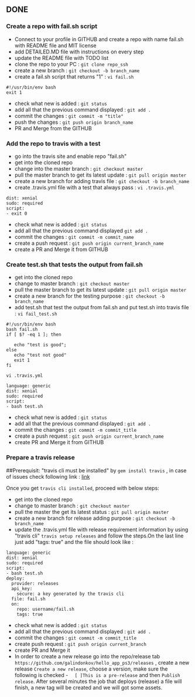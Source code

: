 ## DONE

### Create a repo with fail.sh script
- Connect to your profile in GITHUB and create a repo with name fail.sh with README file and MIT license
- add DETAILED.MD file with instructions on every step
- update the README file with TODO list
- clone the repo to your PC : ```git clone repo_ssh```
- create a new branch : ```git checkout -b branch_name```
- create a fail.sh script that returns "1" : ```vi fail.sh```
```
#!/usr/bin/env bash
exit 1
```
- check what new is added : ```git status```
- add all that the previous command displayed : ```git add .```
- commit the changes : ```git commit -m "title"```
- push the changes : ```git push origin branch_name```
- PR and Merge from the GITHUB

### Add the repo to travis with a test
- go into the travis site and enable repo "fail.sh"
- get into the cloned repo
- change into the master branch : ```git checkout master```
- pull the master branch to get its latest update : ```git pull origin master```
- create a new branch for adding travis file : ```git checkout -b branch_name```
- create .travis.yml file with a test that always pass : ```vi .travis.yml```
```language: generic
dist: xenial
sudo: required
script:
- exit 0
```
- check what new is added : ```git status``` 
- add all that the previous command displayed ```git add .```
- commit the changes : ```git commit -m commit_name```
- create a push request : ```git push origin current_branch_name```
- create a PR and Merge it from GITHUB

### Create test.sh that tests the output from fail.sh
- get into the cloned repo
- change to master branch : ```git checkout master```
- pull the master branch to get its latest update : ```git pull origin master```
- create a new branch for the testing purpose : ```git checkout -b branch_name```
- add test.sh that test the output from fail.sh and put test.sh into travis file : 
```vi fail_test.sh```

```
#!/usr/bin/env bash
bash fail.sh
if [ $? -eq 1 ]; then

   echo "test is good";
else 
   echo "test not good"
   exit 1
fi
```
```vi .travis.yml```
```
language: generic
dist: xenial
sudo: required
script:
- bash test.sh
```
- check what new is added : ```git status```
- add all that the previous command displayed : ```git add .```
- commit the changes : ```git commit -m commit_title```
- create a push request : ```git push origin current_branch_name```
- create PR and Merge it from GITHUB

### Prepare a travis release
##Prerequisit: "travis cli must be installed" by ```gem install travis``` , in case of issues check following link : 
[link](https://blog.travis-ci.com/2013-01-14-new-client)

Once you get ```travis cli installed```, proceed with below steps: 
- get into the cloned repo
- change to master branch : ```git checkout master```
- pull the master the get its latest status :  ```git pull origin master```
- create a new branch for release adding purpose : ```git checkout -b branch_name```
- update the .travis.yml file with release requirement information by using "travis cli"
```travis setup releases``` and follow the steps.On the last line just add "tags: true" and the file should look like :
```
language: generic
dist: xenial
sudo: required
script:
- bash test.sh
deploy:
  provider: releases
  api_key:
    secure: a key generated by the travis cli
  file: fail.sh
  on:
    repo: username/fail.sh
    tags: true
```
- check what new is added :  ```git status```
- add all that the previous command displayed : ```git add .```
- commit the changes : ```git commit -m commit_title```
- create push request : ```git push origin current_branch```
- create PR and Merge it
- In order to create a new release go into the repo/release tab ```https://github.com/galindonkov/hello_app_ps3/releases``` , create a new release ```Create a new release```, choose a version, make sure the following is checked  - 
 ```  [ ]This is a pre-release```  and then ```Publish release```. After several minutes the job that deploys (release) a file will finish, a new tag will be created and we will got some assets.
   
